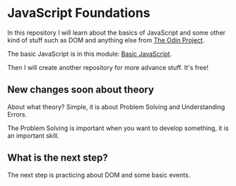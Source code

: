 # JavaScript Foundations

In this repository I will learn about the basics of JavaScript and some other kind of stuff such as DOM and anything else from [The Odin Project](https://www.theodinproject.com/).

The basic JavaScript is in this module: [Basic JavaScript](https://www.theodinproject.com/paths/foundations/courses/foundations#javascript-basics).

Then I will create another repository for more advance stuff. It's free!

## New changes soon about theory

About what theory? Simple, it is about Problem Solving and Understanding Errors.

The Problem Solving is important when you want to develop something, it is an important skill.

## What is the next step?

The next step is practicing about DOM and some basic events.
